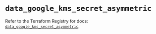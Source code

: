 # `data_google_kms_secret_asymmetric`

Refer to the Terraform Registry for docs: [`data_google_kms_secret_asymmetric`](https://registry.terraform.io/providers/hashicorp/google-beta/6.28.0/docs/data-sources/google_kms_secret_asymmetric).
